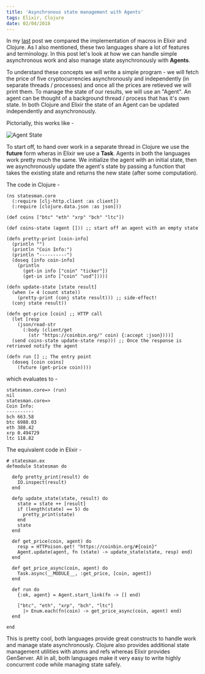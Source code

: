 ```yaml
---
title: 'Asynchronous state management with Agents'
tags: Elixir, Clojure
date: 02/04/2018
---
```


In my [last](/2018/03/03/macros_elixir_clojure.html) post we compared the implementation of macros in Elixir and Clojure. As I also mentioned, these two languages share a lot of features and terminology. In this post let's look at how we can handle simple asynchronous work and also manage state asynchronously with **Agents**.

To understand these concepts we will write a simple program - we will fetch the price of five cryptocurrencies asynchronously and independently (in separate threads / processes) and once all the prices are retieved we will print them. To manage the state of our results, we will use an "Agent". An agent can be thought of a background thread / process that has it's own state. In both Clojure and Elixir the state of an Agent can be updated independently and asynchronously.

Pictorially, this works like -

![Agent State](/images/agents.png 'Agent State')

To start off, to hand over work in a separate thread in Clojure we use the **future** form wheras in Elixir we use a **Task**. Agents in both the languages work pretty much the same. We initialize the agent with an initial state, then we asynchronously update the agent's state by passing a function that takes the existing state and returns the new state (after some computation).

The code in Clojure -

    (ns statesman.core
      (:require [clj-http.client :as client])
      (:require [clojure.data.json :as json]))

    (def coins ["btc" "eth" "xrp" "bch" "ltc"])

    (def coins-state (agent [])) ;; start off an agent with an empty state

    (defn pretty-print [coin-info]
      (println "")
      (println "Coin Info:")
      (println "----------")
      (doseq [info coin-info]
        (println
          (get-in info ["coin" "ticker"])
          (get-in info ["coin" "usd"]))))

    (defn update-state [state result]
      (when (= 4 (count state))
        (pretty-print (conj state result))) ;; side-effect!
      (conj state result))

    (defn get-price [coin] ;; HTTP call
      (let [resp
        (json/read-str
          (:body (client/get
            (str "https://coinbin.org/" coin) {:accept :json})))]
      (send coins-state update-state resp))) ;; Once the response is retrieved notify the agent

    (defn run [] ;; The entry point
      (doseq [coin coins]
        (future (get-price coin))))

which evaluates to -

    statesman.core=> (run)
    nil
    statesman.core=>
    Coin Info:
    ----------
    bch 663.58
    btc 6988.03
    eth 388.42
    xrp 0.494729
    ltc 118.82

The equivalent code in Elixir -

    # statesman.ex
    defmodule Statesman do

      defp pretty_print(result) do
        IO.inspect(result)
      end

      defp update_state(state, result) do
        state = state ++ [result]
        if (length(state) == 5) do
          pretty_print(state)
        end
        state
      end

      def get_price(coin, agent) do
        resp = HTTPoison.get! "https://coinbin.org/#{coin}"
        Agent.update(agent, fn (state) -> update_state(state, resp) end)
      end

      def get_price_async(coin, agent) do
        Task.async(__MODULE__, :get_price, [coin, agent])
      end

      def run do
        {:ok, agent} = Agent.start_link(fn -> [] end)

        ["btc", "eth", "xrp", "bch", "ltc"]
          |> Enum.each(fn(coin) -> get_price_async(coin, agent) end)
      end

    end

This is pretty cool, both languages provide great constructs to handle work and manage state asynchronously. Clojure also provides additional state management utilities with atoms and refs whereas Elixir provides GenServer. All in all, both languages make it very easy to write highly concurrent code while managing state safely.
